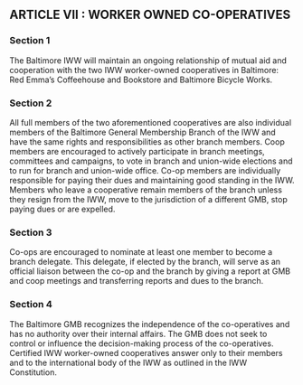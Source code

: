 ## ARTICLE VII : WORKER OWNED CO-OPERATIVES

### Section 1

The Baltimore IWW will maintain an ongoing relationship of mutual aid and cooperation with the two IWW worker-owned cooperatives in Baltimore: Red Emma’s Coffeehouse and Bookstore and Baltimore Bicycle Works.

### Section 2

All full members of the two aforementioned cooperatives are also individual members of the Baltimore General Membership Branch of the IWW and have the same rights and responsibilities as other branch members. Coop members are encouraged to actively participate in branch meetings, committees and campaigns, to vote in branch and union-wide elections and to run for branch and union-wide office. Co-op members are individually responsible for paying their dues and maintaining good standing in the IWW. Members who leave a cooperative remain members of the branch unless they resign from the IWW, move to the jurisdiction of a different GMB, stop paying dues or are expelled.

### Section 3

Co-ops are encouraged to nominate at least one member to become a branch delegate. This delegate, if elected by the branch, will serve as an official liaison between the co-op and the branch by giving a report at GMB and coop meetings and transferring reports and dues to the branch.

### Section 4

The Baltimore GMB recognizes the independence of the co-operatives and has no authority over their internal affairs. The GMB does not seek to control or influence the decision-making process of the co-operatives. Certified IWW worker-owned cooperatives answer only to their members and to the international body of the IWW as outlined in the IWW Constitution.
